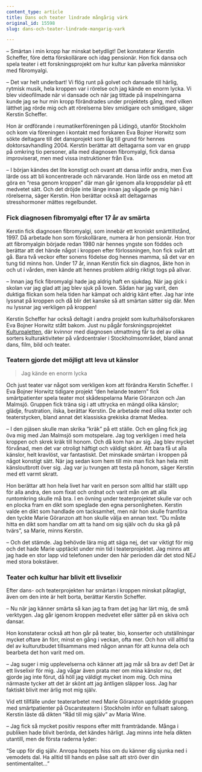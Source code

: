 ```yaml
---
content_type: article
title: Dans och teater lindrade mångårig värk
original_id: 15598
slug: dans-och-teater-lindrade-mangarig-vark

---
```


– Smärtan i min kropp har minskat betydligt! Det konstaterar Kerstin Scheffer, före detta förskollärare och idag pensionär. Hon fick dansa och spela teater i ett forskningsprojekt om hur kultur kan påverka människor med fibromyalgi.

– Det var helt underbart! Vi flög runt på golvet och dansade till härlig, rytmisk musik, hela kroppen var i rörelse och jag kände en enorm lycka. Vi blev videofilmade när vi dansade och när jag tittade på inspelningarna kunde jag se hur min kropp förändrades under projektets gång, med vilken lätthet jag rörde mig och att rörelserna blev smidigare och smidigare, säger Kerstin Scheffer.

Hon är ordförande i reumatikerföreningen på Lidingö, utanför Stockholm och kom via föreningen i kontakt med forskaren Eva Bojner Horwitz som sökte deltagare till det dansprojekt som låg till grund för hennes doktorsavhandling 2004. Kerstin berättar att deltagarna som var en grupp på omkring tio personer, alla med diagnosen fibromyalgi, fick dansa improviserat, men med vissa instruktioner från Eva.

– I början kändes det lite konstigt och ovant att dansa inför andra, men Eva lärde oss att bli koncentrerade och närvarande. Hon lärde oss en metod att göra en “resa genom kroppen” där man går igenom alla kroppsdelar på ett medvetet sätt. Och det dröjde inte länge innan jag vågade ge mig hän i rörelserna, säger Kerstin. Hon berättar också att deltagarnas stresshormoner mättes regelbundet.

### Fick diagnosen fibromyalgi efter 17 år av smärta

Kerstin fick diagnosen fibromyalgi, som innebär ett kroniskt smärttillstånd, 1997. Då arbetade hon som förskollärare, numera är hon pensionär. Hon tror att fibromyalgin började redan 1980 när hennes yngste son föddes och berättar att det hände något i kroppen efter förlossningen, hon fick svårt att gå. Bara två veckor efter sonens födelse dog hennes mamma, så det var en tung tid minns hon. Under 17 år, innan Kerstin fick sin diagnos, åkte hon in och ut i vården, men kände att hennes problem aldrig riktigt togs på allvar.

– Innan jag fick fibromyalgi hade jag aldrig haft en sjukdag. När jag gick i skolan var jag glad att jag blev sjuk på loven. Sådan har jag varit, den duktiga flickan som hela tiden har kämpat och aldrig känt efter. Jag har inte lyssnat på kroppen och då blir det kanske så att smärtan sätter sig där. Men nu lyssnar jag verkligen på kroppen!

Kerstin Scheffer har också deltagit i andra projekt som kulturhälsoforskaren Eva Bojner Horwitz stått bakom. Just nu pågår forskningsprojektet [Kulturpaletten](http://www.1.6miljonerklubben.com/nyheter/klubbnytt/visa/?id=610), där kvinnor med diagnosen utmattning får ta del av olika sorters kulturaktiviteter på vårdcentraler i Stockholmsområdet, bland annat dans, film, bild och teater.

### Teatern gjorde det möjligt att leva ut känslor

> Jag kände en enorm lycka

Och just teater var något som verkligen kom att förändra Kerstin Scheffer. I Eva Bojner Horwitz tidigare projekt “den helande teatern” fick smärtpatienter spela teater mot skådespelarna Marie Göranzon och Jan Malmsjö. Gruppen fick träna sig i att uttrycka en mängd olika känslor; glädje, frustration, ilska, berättar Kerstin. De arbetade med olika texter och teaterstycken, bland annat det klassiska grekiska dramat Medea.

– I den pjäsen skulle man skrika “kräk” på ett ställe. Och en gång fick jag öva mig med Jan Malmsjö som motspelare. Jag tog verkligen i med hela kroppen och skrek kräk till honom. Och då kom han av sig. Jag blev mycket förvånad, men det var otroligt häftigt och väldigt skönt. Att bara få ut alla känslor, helt kravlöst, var fantastiskt. Det minskade smärtan i kroppen på något konstigt sätt. När jag sedan kom hem till min man fick han hela mitt känsloutbrott över sig. Jag var ju tvungen att testa på honom, säger Kerstin med ett varmt skratt.

Hon berättar att hon hela livet har varit en person som alltid har ställt upp för alla andra, den som fixat och ordnat och varit mån om att alla runtomkring skulle må bra. I en övning under teaterprojektet skulle var och en plocka fram en dikt som speglade den egna personligheten. Kerstin valde en dikt som handlade om tacksamhet, men när hon skulle framföra den tyckte Marie Göranzon att hon skulle välja en annan text. “Du måste hitta en dikt som handlar om att ta hand om sig själv och du ska gå på tvärs”, sa Marie, minns Kerstin.

– Och det stämde. Jag behövde lära mig att säga nej, det var viktigt för mig och det hade Marie upptäckt under min tid i teaterprojektet. Jag minns att jag hade en stor lapp vid telefonen under den här perioden där det stod NEJ med stora bokstäver.

### Teater och kultur har blivit ett livselixir

Efter dans- och teaterprojekten har smärtan i kroppen minskat påtagligt, även om den inte är helt borta, berättar Kerstin Scheffer.

– Nu när jag känner smärta så kan jag ta fram det jag har lärt mig, de små verktygen. Jag går igenom kroppen medvetet eller sätter på en skiva och dansar.

Hon konstaterar också att hon går på teater, bio, konserter och utställningar mycket oftare än förr, minst en gång i veckan, ofta mer. Och hon vill alltid ta del av kulturutbudet tillsammans med någon annan för att kunna dela och bearbeta det hon varit med om.

– Jag suger i mig upplevelserna och känner att jag mår så bra av det! Det är ett livselixir för mig. Jag vågar även prata mer om mina känslor nu, det gjorde jag inte förut, då höll jag väldigt mycket inom mig. Och mina närmaste tycker att det är skönt att jag äntligen släpper loss. Jag har faktiskt blivit mer ärlig mot mig själv.

Vid ett tillfälle under teaterarbetet med Marie Göranzon uppträdde gruppen med smärtpatienter på Oscarsteatern i Stockholm inför en fullsatt salong. Kerstin läste då dikten “Råd till mig själv” av Maria Wine.

– Jag fick så mycket positiv respons efter mitt framträdande. Många i publiken hade blivit berörda, det kändes härligt. Jag minns inte hela dikten utantill, men de första raderna lyder:

“Se upp för dig själv. Anropa hoppets hiss om du känner dig sjunka ned i vemodets dal. Ha alltid till hands en påse salt att strö över din sentimentalitet…”

